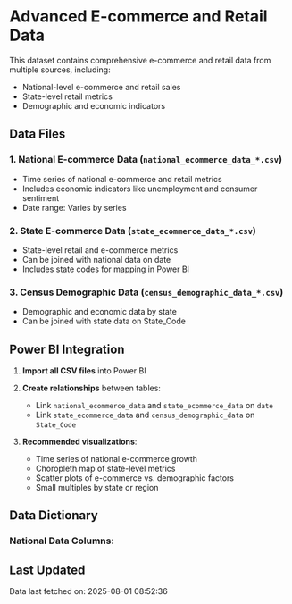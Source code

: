 # Advanced E-commerce and Retail Data

This dataset contains comprehensive e-commerce and retail data from multiple sources, including:
- National-level e-commerce and retail sales
- State-level retail metrics
- Demographic and economic indicators

## Data Files

### 1. National E-commerce Data (`national_ecommerce_data_*.csv`)
- Time series of national e-commerce and retail metrics
- Includes economic indicators like unemployment and consumer sentiment
- Date range: Varies by series

### 2. State E-commerce Data (`state_ecommerce_data_*.csv`)
- State-level retail and e-commerce metrics
- Can be joined with national data on date
- Includes state codes for mapping in Power BI

### 3. Census Demographic Data (`census_demographic_data_*.csv`)
- Demographic and economic data by state
- Can be joined with state data on State_Code

## Power BI Integration

1. **Import all CSV files** into Power BI
2. **Create relationships** between tables:
   - Link `national_ecommerce_data` and `state_ecommerce_data` on `date`
   - Link `state_ecommerce_data` and `census_demographic_data` on `State_Code`

3. **Recommended visualizations**:
   - Time series of national e-commerce growth
   - Choropleth map of state-level metrics
   - Scatter plots of e-commerce vs. demographic factors
   - Small multiples by state or region

## Data Dictionary

### National Data Columns:

## Last Updated
Data last fetched on: 2025-08-01 08:52:36

